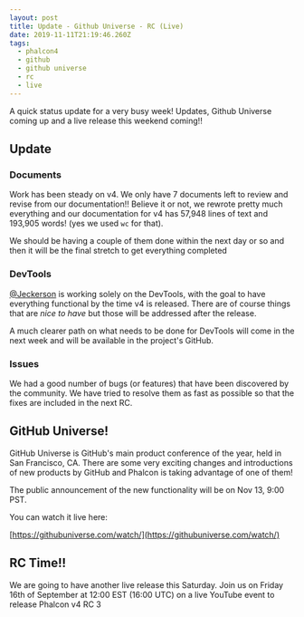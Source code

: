 ```yaml
---
layout: post
title: Update - Github Universe - RC (Live)
date: 2019-11-11T21:19:46.260Z
tags:
  - phalcon4
  - github
  - github universe
  - rc
  - live
---
```

A quick status update for a very busy week! Updates, Github Universe coming up and a live release this weekend coming!!
<!--more-->

## Update
### Documents
Work has been steady on v4. We only have 7 documents left to review and revise from our documentation!! Believe it or not, we rewrote pretty much everything and our documentation for v4 has 57,948 lines of text and 193,905 words! (yes we used `wc` for that).

We should be having a couple of them done within the next day or so and then it will be the final stretch to get everything completed

### DevTools
[@Jeckerson](https://github.com/jeckerson) is working solely on the DevTools, with the goal to have everything functional by the time v4 is released. There are of course things that are _nice to have_ but those will be addressed after the release.

A much clearer path on what needs to be done for DevTools will come in the next week and will be available in the project's GitHub.

### Issues
We had a good number of bugs (or features) that have been discovered by the community. We have tried to resolve them as fast as possible so that the fixes are included in the next RC. 

## GitHub Universe!
GitHub Universe is GitHub's main product conference of the year, held in San Francisco, CA. There are some very exciting changes and introductions of new products by GitHub and Phalcon is taking advantage of one of them! 

The public announcement of the new functionality will be on Nov 13, 9:00 PST. 

You can watch it live here:

[https://githubuniverse.com/watch/](https://githubuniverse.com/watch/)

## RC Time!!
We are going to have another live release this Saturday. Join us on Friday 16th of September at 12:00 EST (16:00 UTC) on a live YouTube event to release Phalcon v4 RC 3






















